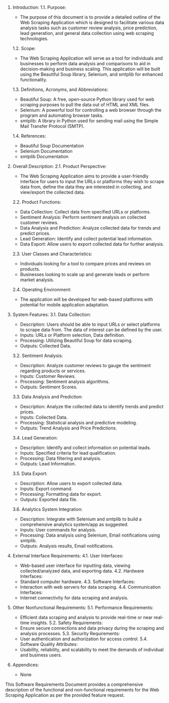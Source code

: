 1.  Introduction: 1.1. Purpose:

    -   The purpose of this document is to provide a detailed outline of the Web Scraping Application which is designed to facilitate various data analysis tasks such as customer review analysis, price prediction, lead generation, and general data collection using web scraping technologies.

    1.2. Scope:

    -   The Web Scraping Application will serve as a tool for individuals and businesses to perform data analysis and comparisons to aid in decision-making and business scaling. This application will be built using the Beautiful Soup library, Selenium, and smtplib for enhanced functionality.

    1.3. Definitions, Acronyms, and Abbreviations:

    -   Beautiful Soup: A free, open-source Python library used for web scraping purposes to pull the data out of HTML and XML files.
    -   Selenium: A powerful tool for controlling a web browser through the program and automating browser tasks.
    -   smtplib: A library in Python used for sending mail using the Simple Mail Transfer Protocol (SMTP).

    1.4. References:

    -   Beautiful Soup Documentation
    -   Selenium Documentation
    -   smtplib Documentation
2.  Overall Description: 2.1. Product Perspective:

    -   The Web Scraping Application aims to provide a user-friendly interface for users to input the URLs or platforms they wish to scrape data from, define the data they are interested in collecting, and view/export the collected data.

    2.2. Product Functions:

    -   Data Collection: Collect data from specified URLs or platforms.
    -   Sentiment Analysis: Perform sentiment analysis on collected customer reviews.
    -   Data Analysis and Prediction: Analyze collected data for trends and predict prices.
    -   Lead Generation: Identify and collect potential lead information.
    -   Data Export: Allow users to export collected data for further analysis.

    2.3. User Classes and Characteristics:

    -   Individuals looking for a tool to compare prices and reviews on products.
    -   Businesses looking to scale up and generate leads or perform market analysis.

    2.4. Operating Environment:

    -   The application will be developed for web-based platforms with potential for mobile application adaptation.
3.  System Features: 3.1. Data Collection:

    -   Description: Users should be able to input URLs or select platforms to scrape data from. The data of interest can be defined by the user.
    -   Inputs: URLs or Platform selection, Data definition.
    -   Processing: Utilizing Beautiful Soup for data scraping.
    -   Outputs: Collected Data.

    3.2. Sentiment Analysis:

    -   Description: Analyze customer reviews to gauge the sentiment regarding products or services.
    -   Inputs: Customer Reviews.
    -   Processing: Sentiment analysis algorithms.
    -   Outputs: Sentiment Scores.

    3.3. Data Analysis and Prediction:

    -   Description: Analyze the collected data to identify trends and predict prices.
    -   Inputs: Collected Data.
    -   Processing: Statistical analysis and predictive modeling.
    -   Outputs: Trend Analysis and Price Predictions.

    3.4. Lead Generation:

    -   Description: Identify and collect information on potential leads.
    -   Inputs: Specified criteria for lead qualification.
    -   Processing: Data filtering and analysis.
    -   Outputs: Lead Information.

    3.5. Data Export:

    -   Description: Allow users to export collected data.
    -   Inputs: Export command.
    -   Processing: Formatting data for export.
    -   Outputs: Exported data file.

    3.6. Analytics System Integration:

    -   Description: Integrate with Selenium and smtplib to build a comprehensive analytics system/app as suggested.
    -   Inputs: User commands for analysis.
    -   Processing: Data analysis using Selenium, Email notifications using smtplib.
    -   Outputs: Analysis results, Email notifications.
4.  External Interface Requirements: 4.1. User Interfaces:

    -   Web-based user interface for inputting data, viewing collected/analyzed data, and exporting data. 4.2. Hardware Interfaces:
    -   Standard computer hardware. 4.3. Software Interfaces:
    -   Interaction with web servers for data scraping. 4.4. Communication Interfaces:
    -   Internet connectivity for data scraping and analysis.
5.  Other Nonfunctional Requirements: 5.1. Performance Requirements:

    -   Efficient data scraping and analysis to provide real-time or near real-time insights. 5.2. Safety Requirements:
    -   Ensure secure connections and data privacy during the scraping and analysis processes. 5.3. Security Requirements:
    -   User authentication and authorization for access control. 5.4. Software Quality Attributes:
    -   Usability, reliability, and scalability to meet the demands of individual and business users.
6.  Appendices:

    -   None

This Software Requirements Document provides a comprehensive description of the functional and non-functional requirements for the Web Scraping Application as per the provided feature request.
